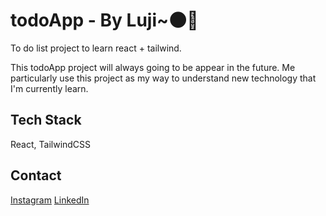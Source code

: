 # todoApp - By Luji~🌑🚀

To do list project to learn react + tailwind.

This todoApp project will always going to be appear in the future. Me particularly use this project as my way to understand new technology that I'm currently learn.


## Tech Stack

React, TailwindCSS

## Contact

[Instagram](https://www.instagram.com/luji.archive)
[LinkedIn](https://www.linkedin.com/in/zul-fajri-227179229/)
